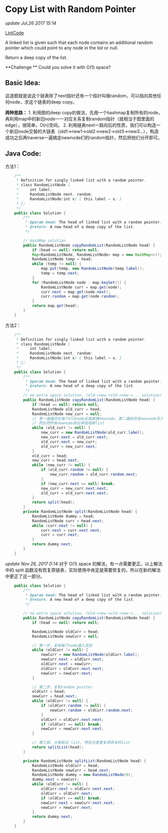 # Copy List with Random Pointer

_update Jul,26 2017 15:14_

[LintCode](http://www.lintcode.com/en/problem/copy-list-with-random-pointer/)

A linked list is given such that each node contains an additional random pointer which could point to any node in the list or null.

Return a deep copy of the list.

**Challenge ** Could you solve it with O(1) space?

## Basic Idea:

这道题就是说这个链表除了next指针还有一个指针叫做random，可以指向其他任何node，求这个链表的deep copy。

**两种思路：** 1. 利用图的deep copy的做法，先用一个hashmap复制所有的node，再利用map中的新旧node一一对应关系复制random指针（就相当于图里面的edge），很简单，O(n)空间。 2. 利用链表next一路向后的性质，我们可以构造一个新旧node交替的大链表（old1->new1->old2->new2->old3->new3...），构造成功之后再traverse一遍搞定newnode们的random指针，然后把他们分开即可。

## Java Code:

方法1：

```java
    /**
     * Definition for singly-linked list with a random pointer.
     * class RandomListNode {
     *     int label;
     *     RandomListNode next, random;
     *     RandomListNode(int x) { this.label = x; }
     * };
     */
    public class Solution {
        /**
         * @param head: The head of linked list with a random pointer.
         * @return: A new head of a deep copy of the list.
         */

        // HashMap solution
        public RandomListNode copyRandomList(RandomListNode head) {
            if (head == null) return null;
            Map<RandomListNode, RandomListNode> map = new HashMap<>();
            RandomListNode temp = head;
            while (temp != null) {
                map.put(temp, new RandomListNode(temp.label));
                temp = temp.next;
            }
            for (RandomListNode node : map.keySet()) {
                RandomListNode curr = map.get(node);
                curr.next = map.get(node.next);
                curr.random = map.get(node.random);
            }
            return map.get(head);
        }
    }
```

方法2：

```java
    /**
     * Definition for singly-linked list with a random pointer.
     * class RandomListNode {
     *     int label;
     *     RandomListNode next, random;
     *     RandomListNode(int x) { this.label = x; }
     * };
     */
    public class Solution {
        /**
         * @param head: The head of linked list with a random pointer.
         * @return: A new head of a deep copy of the list.
         */
        // no extra space solution, (old->new->old->new->... solution)
        public RandomListNode copyRandomList(RandomListNode head) {
            if (head == null) return null;
            RandomListNode old_curr = head;
            RandomListNode new_curr = null;
            // 第一遍遍历在每个oldnode后面新建newnode，第二遍给所有newnode写入random
            // 然后把所有newnode拆出来组成新list
            while (old_curr != null) {
                new_curr = new RandomListNode(old_curr.label);
                new_curr.next = old_curr.next;
                old_curr.next = new_curr;
                old_curr = new_curr.next;
            }
            old_curr = head;
            new_curr = head.next;
            while (new_curr != null) {
                if (old_curr.random != null) {
                    new_curr.random = old_curr.random.next;
                }
                if (new_curr.next == null) break;
                new_curr = new_curr.next.next;
                old_curr = old_curr.next.next;
            }
            return split(head);
        }
        private RandomListNode split(RandomListNode head) {
            RandomListNode dummy = head;
            RandomListNode curr = head.next;
            while (curr.next != null) {
                curr.next = curr.next.next;
                curr = curr.next;
            }
            return dummy.next;
        }
    }
```

_update Nov 26, 2017 0:14_ 对于 O(1) space 的解法，有一点需要更正。以上解法中的 split 函数没有恢复原链表，实际使用中肯定是需要恢复的，所以在新的解法中更正了这一部分。

```java
    public class Solution {
        /**
         * @param head: The head of linked list with a random pointer.
         * @return: A new head of a deep copy of the list.
         */

        // no extra space solution, (old->new->old->new->... solution)
        public RandomListNode copyRandomList(RandomListNode head) {
            if (head == null) return null;

            RandomListNode oldCurr = head;
            RandomListNode newCurr = null;

            // 第一步，复制每个node插入其后
            while (oldCurr != null) {
                newCurr = new RandomListNode(oldCurr.label);
                newCurr.next = oldCurr.next;
                oldCurr.next = newCurr;
                oldCurr = oldCurr.next.next;
                newCurr = newCurr.next;
            }

            // 第二步，复制random pointer
            oldCurr = head;
            newCurr = head.next;
            while (oldCurr != null) {
                if (oldCurr.random != null) {
                    newCurr.random = oldCurr.random.next;
                }
                oldCurr = oldCurr.next.next;
                if (oldCurr == null) break;
                newCurr = newCurr.next.next;
            }

            // 第三部，分离新旧 list, 特别注意要复原原本的list
            return splitList(head);
        }

        private RandomListNode splitList(RandomListNode head) {
            RandomListNode oldCurr = head;
            RandomListNode newCurr = head.next;
            RandomListNode dummy = new RandomListNode(0);
            dummy.next = newCurr;
            while (oldCurr != null) {
                oldCurr.next = oldCurr.next.next;
                oldCurr = oldCurr.next;
                if (oldCurr == null) break;
                newCurr.next = newCurr.next.next;
                newCurr = newCurr.next;
            }
            return dummy.next;
        }
    }
```

